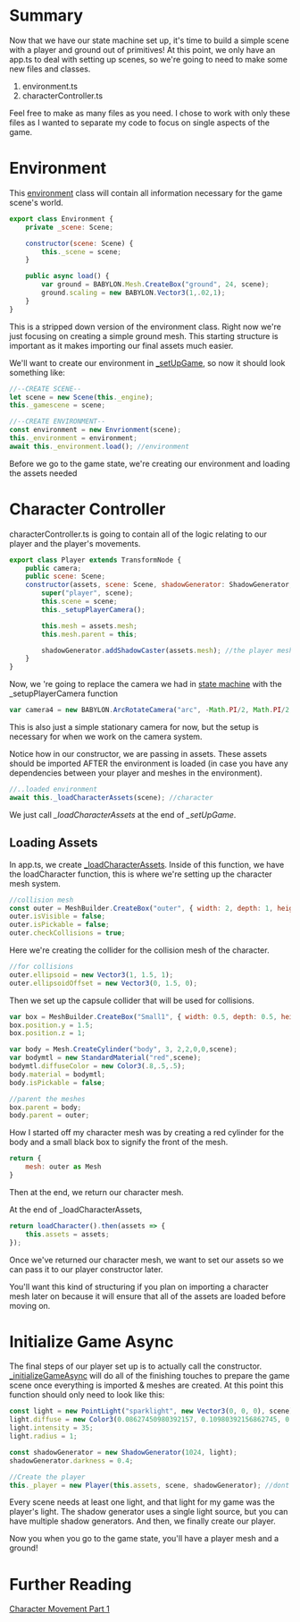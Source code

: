# Summary
Now that we have our state machine set up, it's time to build a simple scene with a player and ground out of primitives! At this point, we only have an app.ts to deal with setting up scenes, so we're going to need to make some new files and classes.
1. environment.ts
2. characterController.ts

Feel free to make as many files as you need. I chose to work with only these files as I wanted to separate my code to focus on single aspects of the game.

# Environment
This [environment]() class will contain all information necessary for the game scene's world.
```javascript
export class Environment {
    private _scene: Scene;

    constructor(scene: Scene) {
        this._scene = scene;
    }

    public async load() {
        var ground = BABYLON.Mesh.CreateBox("ground", 24, scene);
        ground.scaling = new BABYLON.Vector3(1,.02,1);
    }
}
```
This is a stripped down version of the environment class. Right now we're just focusing on creating a simple ground mesh. This starting structure is important as it makes importing our final assets much easier.

We'll want to create our environment in [_setUpGame](/how_to/page9#setupgame), so now it should look something like:
```javascript
//--CREATE SCENE--
let scene = new Scene(this._engine);
this._gamescene = scene;

//--CREATE ENVIRONMENT--
const environment = new Envrionment(scene);
this._environment = environment;
await this._environment.load(); //environment
```
Before we go to the game state, we're creating our environment and loading the assets needed
# Character Controller
characterController.ts is going to contain all of the logic relating to our player and the player's movements.
```javascript
export class Player extends TransformNode {
    public camera;
    public scene: Scene;
    constructor(assets, scene: Scene, shadowGenerator: ShadowGenerator, input?: PlayerInput) {
        super("player", scene);
        this.scene = scene;
        this._setupPlayerCamera();

        this.mesh = assets.mesh;
        this.mesh.parent = this;

        shadowGenerator.addShadowCaster(assets.mesh); //the player mesh will cast shadows
    }
}
```
Now, we 're going to replace the camera we had in [state machine]() with the _setupPlayerCamera function
```javascript
var camera4 = new BABYLON.ArcRotateCamera("arc", -Math.PI/2, Math.PI/2, 40, new BABYLON.Vector3(0,3,0),scene);
```
This is also just a simple stationary camera for now, but the setup is necessary for when we work on the camera system.

Notice how in our constructor, we are passing in assets. These assets should be imported AFTER the environment is loaded (in case you have any dependencies between your player and meshes in the environment).
```javascript
//..loaded environment
await this._loadCharacterAssets(scene); //character
```
We just call *_loadCharacterAssets* at the end of *_setUpGame*.
## Loading Assets
In app.ts, we create [_loadCharacterAssets](). Inside of this function, we have the loadCharacter function, this is where we're setting up the character mesh system.
```javascript
//collision mesh
const outer = MeshBuilder.CreateBox("outer", { width: 2, depth: 1, height: 3 }, scene);
outer.isVisible = false;
outer.isPickable = false;
outer.checkCollisions = true;
```
Here we're creating the collider for the collision mesh of the character.
```javascript
//for collisions
outer.ellipsoid = new Vector3(1, 1.5, 1);
outer.ellipsoidOffset = new Vector3(0, 1.5, 0);
```
Then we set up the capsule collider that will be used for collisions.
```javascript
var box = MeshBuilder.CreateBox("Small1", { width: 0.5, depth: 0.5, height: 0.25, faceColors: [0,0,0,0,0,0] }, scene);
box.position.y = 1.5;
box.position.z = 1;

var body = Mesh.CreateCylinder("body", 3, 2,2,0,0,scene);
var bodymtl = new StandardMaterial("red",scene);
bodymtl.diffuseColor = new Color3(.8,.5,.5);
body.material = bodymtl;
body.isPickable = false;

//parent the meshes
box.parent = body;
body.parent = outer;
```
How I started off my character mesh was by creating a red cylinder for the body and a small black box to signify the front of the mesh.
```javascript
return {
    mesh: outer as Mesh
}
```
Then at the end, we return our character mesh.

At the end of _loadCharacterAssets,
```javascript
return loadCharacter().then(assets => {
    this.assets = assets;
});
```
Once we've returned our character mesh, we want to set our assets so we can pass it to our player constructor later.

You'll want this kind of structuring if you plan on importing a character mesh later on because it will ensure that all of the assets are loaded before moving on. 

# Initialize Game Async
The final steps of our player set up is to actually call the constructor. [_initializeGameAsync]() will do all of the finishing touches to prepare the game scene once everything is imported & meshes are created. At this point this function should only need to look like this:
```javascript
const light = new PointLight("sparklight", new Vector3(0, 0, 0), scene);
light.diffuse = new Color3(0.08627450980392157, 0.10980392156862745, 0.15294117647058825);
light.intensity = 35;
light.radius = 1;

const shadowGenerator = new ShadowGenerator(1024, light);
shadowGenerator.darkness = 0.4;

//Create the player
this._player = new Player(this.assets, scene, shadowGenerator); //dont have inputs yet so we dont need to pass it in
```
Every scene needs at least one light, and that light for my game was the player's light. The shadow generator uses a single light source, but you can have multiple shadow generators. And then, we finally create our player.

Now you when you go to the game state, you'll have a player mesh and a ground!

# Further Reading
[Character Movement Part 1](/how_to/page3)

